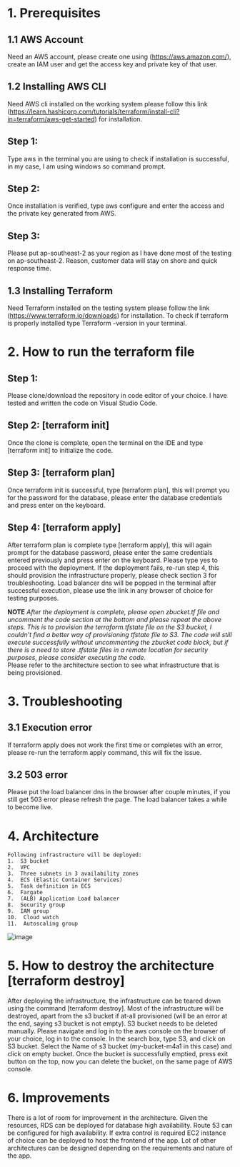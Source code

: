 # 1.  Prerequisites

## 1.1 AWS Account
Need an AWS account, please create one using (https://aws.amazon.com/), create an IAM user and get the access key and private key of that user. 

## 1.2 Installing AWS CLI
Need AWS cli installed on the working system please follow this link (https://learn.hashicorp.com/tutorials/terraform/install-cli?in=terraform/aws-get-started) for installation. 
## Step 1:
Type aws in the terminal you are using to check if installation is successful, in my case, I am using windows so command prompt. 
## Step 2:
Once installation is verified, 
type aws configure and enter the access and the private key generated from AWS. 
## Step 3:
Please put ap-southeast-2 as your region as I have done most of the testing on ap-southeast-2. 
Reason, customer data will stay on shore and quick response time. 

## 1.3 Installing Terraform
Need Terraform installed on the testing system please follow the link (https://www.terraform.io/downloads) for installation. 
To check if terraform is properly installed type Terraform -version in your terminal. 

# 2.  How to run the terraform file
## Step 1:
Please clone/download the repository in code editor of your choice. 
I have tested and written the code on Visual Studio Code. 

## Step 2: [**terraform init**]
Once the clone is complete, open the terminal on the IDE and type [terraform init] to initialize the code. 

## Step 3: [**terraform plan**]
Once terraform init is successful, type [terraform plan], this will prompt you for the password for the database, please enter the database credentials and press enter on the keyboard.  

## Step 4: [**terraform apply**]
After terraform plan is complete type [terraform apply], this will again prompt for the database password, please enter the same credentials entered previously and press enter on the keyboard. Please type yes to proceed with the deployment. If the deployment fails, re-run step 4, this should provision the infrastructure properly, please check section 3  for troubleshooting.
Load balancer dns will be popped in the terminal after successful execution, please use the link in any browser of choice for testing purposes.

**NOTE**
_After the deployment is complete, please open zbucket.tf file and uncomment the code section at the bottom and please repeat the above steps. This is to provision the terraform.tfstate file on the S3 bucket, I couldn’t find a better way of provisioning tfstate file to S3. The code will still execute successfully without uncommenting the zbucket code block, but if there is a need to store .tfstate files in a remote location for security purposes, please consider executing the code._  
Please refer to the architecture section to see what infrastructure that is being provisioned.

# 3. Troubleshooting

## 3.1 Execution error
If terraform apply does not work the first time or completes with an error, please re-run the terraform apply command, this will fix the issue. 

## 3.2 503 error
Please put the load balancer dns in the browser after couple minutes, if you still get 503 error please refresh the page. The load balancer takes a while to become live. 

# 4.  Architecture
    Following infrastructure will be deployed:
    1.  S3 bucket
    2.  VPC
    3.  Three subnets in 3 availability zones
    4.  ECS (Elastic Container Services)
    5.  Task definition in ECS
    6.  Fargate
    7.  (ALB) Application Load balancer
    8.  Security group
    9.  IAM group
    10.  Cloud watch
    11.  Autoscaling group
![image](https://user-images.githubusercontent.com/52432393/180317456-b3374833-9f75-456a-8117-89aab9f8f8d5.png)

# 5.  How to destroy the architecture [terraform destroy]

After deploying the infrastructure, the infrastructure can be teared down using the command [terraform destroy]. 
Most of the infrastructure will be destroyed, apart from the s3 bucket if at-all provisioned (will be an error at the end, saying s3 bucket is not empty). S3 bucket needs to be deleted manually. Please navigate and log in to the aws console on the browser of your choice, log in to the console. In the search box, type S3, and click on S3 bucket. Select the Name of s3 bucket (my-bucket-m4a1 in this case) and click on empty bucket. Once the bucket is successfully emptied, press exit button on the top, now you can delete the bucket, on the same page of AWS console.  

# 6. Improvements 

There is a lot of room for improvement in the architecture. Given the resources, RDS can be deployed for database high availability. Route 53 can be configured for high availability. If extra control is required EC2 instance of choice can be deployed to host the frontend of the app. Lot of other architectures can be designed depending on the requirements and nature of the app.
 


